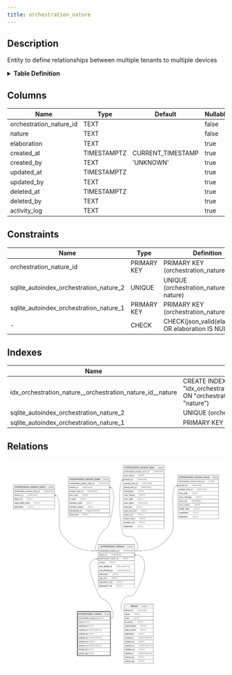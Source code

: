 ```yaml
---
title: orchestration_nature
---
```

## Description

Entity to define relationships between multiple tenants to multiple devices

<details>
<summary><strong>Table Definition</strong></summary>

```sql
CREATE TABLE "orchestration_nature" (
    "orchestration_nature_id" TEXT PRIMARY KEY NOT NULL,
    "nature" TEXT NOT NULL,
    "elaboration" TEXT CHECK(json_valid(elaboration) OR elaboration IS NULL),
    "created_at" TIMESTAMPTZ DEFAULT CURRENT_TIMESTAMP,
    "created_by" TEXT DEFAULT 'UNKNOWN',
    "updated_at" TIMESTAMPTZ,
    "updated_by" TEXT,
    "deleted_at" TIMESTAMPTZ,
    "deleted_by" TEXT,
    "activity_log" TEXT,
    UNIQUE("orchestration_nature_id", "nature")
)
```

</details>

## Columns

| Name                    | Type        | Default           | Nullable | Children                                          | Comment                                                 |
| ----------------------- | ----------- | ----------------- | -------- | ------------------------------------------------- | ------------------------------------------------------- |
| orchestration_nature_id | TEXT        |                   | false    | [orchestration_session](/surveilr/reference/db/surveilr-state-schema/orchestration_session) |                                                         |
| nature                  | TEXT        |                   | false    |                                                   |                                                         |
| elaboration             | TEXT        |                   | true     |                                                   | {"isSqlDomainZodDescrMeta":true,"isJsonText":true}      |
| created_at              | TIMESTAMPTZ | CURRENT_TIMESTAMP | true     |                                                   |                                                         |
| created_by              | TEXT        | 'UNKNOWN'         | true     |                                                   |                                                         |
| updated_at              | TIMESTAMPTZ |                   | true     |                                                   |                                                         |
| updated_by              | TEXT        |                   | true     |                                                   |                                                         |
| deleted_at              | TIMESTAMPTZ |                   | true     |                                                   |                                                         |
| deleted_by              | TEXT        |                   | true     |                                                   |                                                         |
| activity_log            | TEXT        |                   | true     |                                                   | {"isSqlDomainZodDescrMeta":true,"isJsonSqlDomain":true} |

## Constraints

| Name                                    | Type        | Definition                                            |
| --------------------------------------- | ----------- | ----------------------------------------------------- |
| orchestration_nature_id                 | PRIMARY KEY | PRIMARY KEY (orchestration_nature_id)                 |
| sqlite_autoindex_orchestration_nature_2 | UNIQUE      | UNIQUE (orchestration_nature_id, nature)              |
| sqlite_autoindex_orchestration_nature_1 | PRIMARY KEY | PRIMARY KEY (orchestration_nature_id)                 |
| -                                       | CHECK       | CHECK(json_valid(elaboration) OR elaboration IS NULL) |

## Indexes

| Name                                                      | Definition                                                                                                                              |
| --------------------------------------------------------- | --------------------------------------------------------------------------------------------------------------------------------------- |
| idx_orchestration_nature__orchestration_nature_id__nature | CREATE INDEX "idx_orchestration_nature__orchestration_nature_id__nature" ON "orchestration_nature"("orchestration_nature_id", "nature") |
| sqlite_autoindex_orchestration_nature_2                   | UNIQUE (orchestration_nature_id, nature)                                                                                                |
| sqlite_autoindex_orchestration_nature_1                   | PRIMARY KEY (orchestration_nature_id)                                                                                                     |

## Relations

![er](../../../../../../assets/orchestration_nature.svg)

